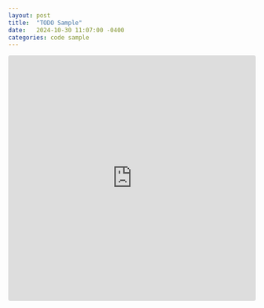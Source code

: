 ```yaml
---
layout: post
title:  "TODO Sample"
date:   2024-10-30 11:07:00 -0400
categories: code sample
---
```

<iframe src="https://codesandbox.io/embed/y7l9mg?view=preview"
     style="width:100%; height: 500px; border:0; border-radius: 4px; overflow:hidden;"
     title="j-templates TODO Sample"
     allow="accelerometer; ambient-light-sensor; camera; encrypted-media; geolocation; gyroscope; hid; microphone; midi; payment; usb; vr; xr-spatial-tracking"
     sandbox="allow-forms allow-modals allow-popups allow-presentation allow-same-origin allow-scripts"
   ></iframe>
